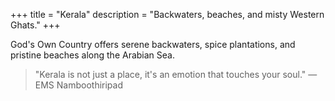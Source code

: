 +++
title = "Kerala"
description = "Backwaters, beaches, and misty Western Ghats."
+++

God's Own Country offers serene backwaters, spice plantations, and pristine beaches along the Arabian Sea.

> "Kerala is not just a place, it's an emotion that touches your soul." — EMS Namboothiripad
